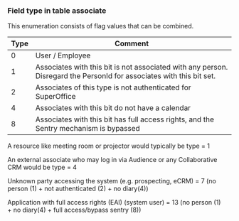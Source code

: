 
### Field type in table associate

This enumeration consists of flag values that can be combined.

| Type | Comment |
 |---|---|
 | 0 | User / Employee |
 | 1 | Associates with this bit is not associated with any person. Disregard the PersonId for associates with this bit set. |
 | 2 | Associates of this type is not authenticated for SuperOffice |
 | 4 | Associates with this bit do not have a calendar |
 | 8 | Associates with this bit has full access rights, and the Sentry mechanism is bypassed |

A resource like meeting room or projector would typically be type = 1

An external associate who may log in via Audience or any Collaborative CRM would be type = 4

Unknown party accessing the system (e.g. prospecting, eCRM) = 7 (no person (1) + not authenticated (2) + no diary(4))

Application with full access rights (EAI) (system user) = 13 (no person (1) + no diary(4) + full access/bypass sentry (8))
